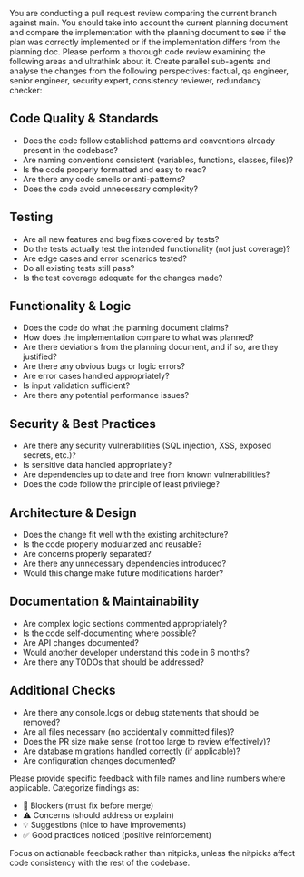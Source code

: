 You are conducting a pull request review comparing the current branch against
main. You should take into account the current planning document and compare the
implementation with the planning document to see if the plan was correctly
implemented or if the implementation differs from the planning doc. Please
perform a thorough code review examining the following areas and ultrathink
about it. Create parallel sub-agents and analyse the changes from the following
perspectives: factual, qa engineer, senior engineer, security expert,
consistency reviewer, redundancy checker:

## Code Quality & Standards

- Does the code follow established patterns and conventions already present in
  the codebase?
- Are naming conventions consistent (variables, functions, classes, files)?
- Is the code properly formatted and easy to read?
- Are there any code smells or anti-patterns?
- Does the code avoid unnecessary complexity?

## Testing

- Are all new features and bug fixes covered by tests?
- Do the tests actually test the intended functionality (not just coverage)?
- Are edge cases and error scenarios tested?
- Do all existing tests still pass?
- Is the test coverage adequate for the changes made?

## Functionality & Logic

- Does the code do what the planning document claims?
- How does the implementation compare to what was planned?
- Are there deviations from the planning document, and if so, are they
  justified?
- Are there any obvious bugs or logic errors?
- Are error cases handled appropriately?
- Is input validation sufficient?
- Are there any potential performance issues?

## Security & Best Practices

- Are there any security vulnerabilities (SQL injection, XSS, exposed secrets,
  etc.)?
- Is sensitive data handled appropriately?
- Are dependencies up to date and free from known vulnerabilities?
- Does the code follow the principle of least privilege?

## Architecture & Design

- Does the change fit well with the existing architecture?
- Is the code properly modularized and reusable?
- Are concerns properly separated?
- Are there any unnecessary dependencies introduced?
- Would this change make future modifications harder?

## Documentation & Maintainability

- Are complex logic sections commented appropriately?
- Is the code self-documenting where possible?
- Are API changes documented?
- Would another developer understand this code in 6 months?
- Are there any TODOs that should be addressed?

## Additional Checks

- Are there any console.logs or debug statements that should be removed?
- Are all files necessary (no accidentally committed files)?
- Does the PR size make sense (not too large to review effectively)?
- Are database migrations handled correctly (if applicable)?
- Are configuration changes documented?

Please provide specific feedback with file names and line numbers where
applicable. Categorize findings as:

- 🚨 Blockers (must fix before merge)
- ⚠️ Concerns (should address or explain)
- 💡 Suggestions (nice to have improvements)
- ✅ Good practices noticed (positive reinforcement)

Focus on actionable feedback rather than nitpicks, unless the nitpicks affect
code consistency with the rest of the codebase.
